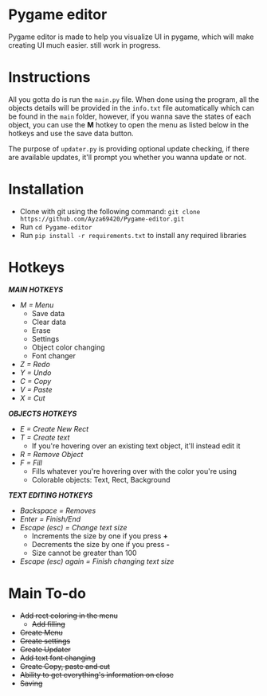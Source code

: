 # Pygame editor

Pygame editor is made to help you visualize UI in pygame, which will make creating UI much easier. still work in progress.

# Instructions

All you gotta do is run the `main.py` file. When done using the program, all the objects details will be provided in the ``info.txt`` file automatically which can be found in the ``main`` folder, however, if you wanna save the states of each object, you can use the **M** hotkey to open the menu as listed below in the hotkeys and use the save data button.

The purpose of ``updater.py`` is providing optional update checking, if there are available updates, it'll prompt you whether you wanna update or not.

# Installation

- Clone with git using the following command: ```git clone https://github.com/Ayza69420/Pygame-editor.git```
- Run ``cd Pygame-editor``
- Run ``pip install -r requirements.txt`` to install any required libraries

# Hotkeys

***MAIN HOTKEYS***

- *M = Menu*  
  - Save data
  - Clear data
  - Erase
  - Settings
  - Object color changing
  - Font changer
- *Z = Redo*  
- *Y = Undo*  
- *C = Copy*
- *V = Paste*  
- *X = Cut*  

***OBJECTS HOTKEYS***  

- *E = Create New Rect*  
- *T = Create text*  
  - If you're hovering over an existing text object, it'll instead edit it
- *R = Remove Object*  
- *F = Fill*
  - Fills whatever you're hovering over with the color you're using
  - Colorable objects: Text, Rect, Background

***TEXT EDITING HOTKEYS***

- *Backspace = Removes*  
- *Enter = Finish/End*  
- *Escape (esc) = Change text size*  
  - Increments the size by one if you press **+**
  - Decrements the size by one if you press **-**
  - Size cannot be greater than 100
- *Escape (esc) again = Finish changing text size*  


# Main To-do

- ~~Add rect coloring in the menu~~
  - ~~Add filling~~
- ~~Create Menu~~
- ~~Create settings~~  
- ~~Create Updater~~
- ~~Add text font changing~~
- ~~Create Copy, paste and cut~~
- ~~Ability to get everything's information on close~~
- ~~Saving~~
